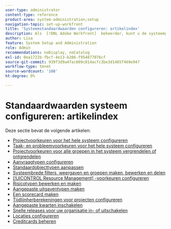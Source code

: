 ```yaml
---
user-type: administrator
content-type: reference
product-area: system-administration;setup
navigation-topic: set-up-workfront
title: 'Systeemstandaardwaarden configureren: artikelindex'
description: Als  [!DNL Adobe Workfront]  beheerder, kunt u de systeemgebreken, zoals de voorkeur voor alle projecten vormen die uw gebruikers tot stand brengen.
author: Lisa
feature: System Setup and Administration
role: Admin
recommendations: noDisplay, noCatalog
exl-id: 0ea1722b-fbcf-4e13-b206-f954877076cf
source-git-commit: 939f3d9a4fac609c014acfc3be3d1485f469e947
workflow-type: tm+mt
source-wordcount: '108'
ht-degree: 0%

---
```


# Standaardwaarden systeem configureren: artikelindex

Deze sectie bevat de volgende artikelen:

* [Projectvoorkeuren voor het hele systeem configureren](../../../administration-and-setup/set-up-workfront/configure-system-defaults/set-project-preferences.md)
* [Taak- en probleemvoorkeuren voor het hele systeem configureren](../../../administration-and-setup/set-up-workfront/configure-system-defaults/set-task-issue-preferences.md)
* [Projectvoorkeuren voor alle groepen in het systeem vergrendelen of ontgrendelen](../../../administration-and-setup/set-up-workfront/configure-system-defaults/lock-or-unlock-project-preferences-for-groups-system.md)
* [Aanvraagtypen configureren](../../../administration-and-setup/set-up-workfront/configure-system-defaults/configure-request-types.md)
* [Standaardobjecttypen aanpassen](../../../administration-and-setup/set-up-workfront/configure-system-defaults/customize-default-issue-types.md)
* [Systeembrede filters, weergaven en groepen maken, bewerken en delen](../../../administration-and-setup/set-up-workfront/configure-system-defaults/create-and-share-default-fvgs.md)
* [[!UICONTROL Resource Management] -voorkeuren configureren](../../../administration-and-setup/set-up-workfront/configure-system-defaults/configure-resource-mgmt-preferences.md)
* [Risicotypen bewerken en maken](../../../administration-and-setup/set-up-workfront/configure-system-defaults/edit-create-risk-types.md)
* [Aangepaste uitgaventypen maken](../../../administration-and-setup/set-up-workfront/configure-system-defaults/create-custom-expense-types.md)
* [Een scorecard maken](../../../administration-and-setup/set-up-workfront/configure-system-defaults/create-scorecard.md)
* [Tijdlijnherberekeningen voor projecten configureren](../../../administration-and-setup/set-up-workfront/configure-system-defaults/configure-timeline-recalculations-projects.md)
* [Aangepaste kwarten inschakelen](../../../administration-and-setup/set-up-workfront/configure-system-defaults/enable-custom-quarters-projects.md)
* [Snelle releases voor uw organisatie in- of uitschakelen](../../../administration-and-setup/set-up-workfront/configure-system-defaults/enable-fast-release-process.md)
* [Locaties configureren](/help/quicksilver/administration-and-setup/set-up-workfront/configure-system-defaults/configure-locations.md)
* [Creditcards beheren](/help/quicksilver/administration-and-setup/set-up-workfront/configure-system-defaults/manage-rate-cards.md)
